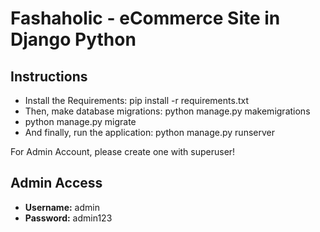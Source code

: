 # **Fashaholic - eCommerce Site in Django Python**

## **Instructions**
- Install the Requirements: pip install -r requirements.txt
- Then, make database migrations: python manage.py makemigrations
- python manage.py migrate
- And finally, run the application: python manage.py runserver

For Admin Account, please create one with superuser!

## Admin Access
- **Username:** admin
- **Password:** admin123

